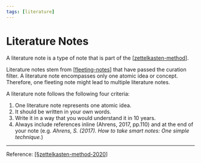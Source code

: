 ```yaml
---
tags: [literature]
---
```

# Literature Notes

A literature note is a type of note that is part of the [[zettelkasten-method]].

Literature notes stem from [[fleeting-notes]] that have passed the curation filter. A literature note encompasses only one atomic idea or concept. Therefore, one fleeting note might lead to multiple literature notes.

A literature note follows the following four criteria:
1. One literature note represents one atomic idea.
2. It should be written in your own words.
3. Write it in a way that you would understand it in 10 years.
4. Always include references inline (Ahrens, 2017, pp.110) and at the end of your note (e.g. *Ahrens, S. (2017). How to take smart notes: One simple technique.*)

---
Reference: [[§zettelkasten-method-2020]]

[//begin]: # "Autogenerated link references for markdown compatibility"
[zettelkasten-method]: zettelkasten-method "Zettelkasten Method"
[fleeting-notes]: fleeting-notes "Fleeting Notes"
[§zettelkasten-method-2020]: §zettelkasten-method-2020 "Zettelkasten Method (2020)"
[//end]: # "Autogenerated link references"